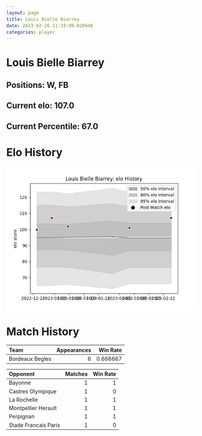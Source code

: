 ```yaml
---  
layout: page  
title: Louis Bielle Biarrey  
date: 2023-02-26 11:19:09.026948  
categories: player  
---
```

# Louis Bielle Biarrey

## Positions: W, FB

## Current elo: 107.0

## Current Percentile: 67.0

# Elo History


![elo history](history_LouisBielleBiarrey.png)
# Match History


| Team            |   Appearances |   Win Rate |
|:----------------|--------------:|-----------:|
| Bordeaux Begles |             6 |   0.666667 |

| Opponent             |   Matches |   Win Rate |
|:---------------------|----------:|-----------:|
| Bayonne              |         1 |          1 |
| Castres Olympique    |         1 |          0 |
| La Rochelle          |         1 |          1 |
| Montpellier Herault  |         1 |          1 |
| Perpignan            |         1 |          1 |
| Stade Francais Paris |         1 |          0 |